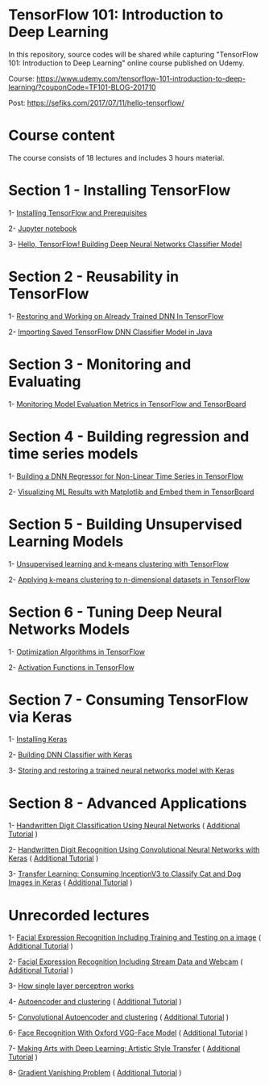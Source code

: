 # TensorFlow 101: Introduction to Deep Learning

In this repository, source codes will be shared while capturing "TensorFlow 101: Introduction to Deep Learning" online course published on Udemy.

Course: https://www.udemy.com/tensorflow-101-introduction-to-deep-learning/?couponCode=TF101-BLOG-201710

Post: https://sefiks.com/2017/07/11/hello-tensorflow/

# Course content

The course consists of 18 lectures and includes 3 hours material.

# Section 1 - Installing TensorFlow

1- [Installing TensorFlow and Prerequisites](https://www.youtube.com/watch?v=JeR2M46tLlE)

2- [Jupyter notebook](https://www.youtube.com/watch?v=W3IJfVL1upI)

3- [Hello, TensorFlow! Building Deep Neural Networks Classifier Model](python/DNNClassifier.py)

# Section 2 - Reusability in TensorFlow

1- [Restoring and Working on Already Trained DNN In TensorFlow](python/DNNClassifier.py)

2- [Importing Saved TensorFlow DNN Classifier Model in Java](java/TensorFlowDNNClassifier.java)

# Section 3 - Monitoring and Evaluating

1- [Monitoring Model Evaluation Metrics in TensorFlow and TensorBoard](python/DNNClassifier.py)

# Section 4 - Building regression and time series models

1- [Building a DNN Regressor for Non-Linear Time Series in TensorFlow](python/DNNRegressor.py)

2- [Visualizing ML Results with Matplotlib and Embed them in TensorBoard](python/DNNRegressor.py)

# Section 5 - Building Unsupervised Learning Models

1- [Unsupervised learning and k-means clustering with TensorFlow](python/KMeansClustering.py)

2- [Applying k-means clustering to n-dimensional datasets in TensorFlow](python/KMeansClustering.py)

# Section 6 - Tuning Deep Neural Networks Models

1- [Optimization Algorithms in TensorFlow](python/OptimizationAlgorithms.py)

2- [Activation Functions in TensorFlow](python/ActivationFunctions.py)

# Section 7 - Consuming TensorFlow via Keras

1- [Installing Keras](https://www.youtube.com/watch?v=qx5pivWvKC8)

2- [Building DNN Classifier with Keras](python/HelloKeras.py)

3- [Storing and restoring a trained neural networks model with Keras](python/KerasModelRestoration.py)

# Section 8 - Advanced Applications

1- [Handwritten Digit Classification Using Neural Networks](python/HandwrittenDigitsClassification.py) ( [Additional Tutorial](https://sefiks.com/2017/09/11/handwritten-digit-classification-with-tensorflow/) )

2- [Handwritten Digit Recognition Using Convolutional Neural Networks with Keras](python/HandwrittenDigitRecognitionUsingCNNWithKeras.py) ( [Additional Tutorial](https://sefiks.com/2017/11/05/handwritten-digit-recognition-using-cnn-with-keras/) )

3- [Transfer Learning: Consuming InceptionV3 to Classify Cat and Dog Images in Keras](python/transfer_learning.py) ( [Additional Tutorial](https://sefiks.com/2017/12/10/transfer-learning-in-keras-using-inception-v3/) )

# Unrecorded lectures

1- [Facial Expression Recognition Including Training and Testing on a image](python/facial-expression-recognition.py) ( [Additional Tutorial](https://sefiks.com/2018/01/01/facial-expression-recognition-with-keras/) )

2- [Facial Expression Recognition Including Stream Data and Webcam](python/facial-expression-recognition-from-stream.py) ( [Additional Tutorial](https://sefiks.com/2018/01/10/real-time-facial-expression-recognition-on-streaming-data/) )

3- [How single layer perceptron works](python/single-layer-perceptron.py)

4- [Autoencoder and clustering](python/Autoencoder.ipynb) ( [Additional Tutorial](https://sefiks.com/2018/03/21/autoencoder-neural-networks-for-unsupervised-learning/) )

5- [Convolutional Autoencoder and clustering](python/ConvolutionalAutoencoder.ipynb) ( [Additional Tutorial](https://sefiks.com/2018/03/23/convolutional-autoencoder-clustering-images-with-neural-networks/) )

6- [Face Recognition With Oxford VGG-Face Model](python/vgg-face.ipynb) ( [Additional Tutorial](https://sefiks.com/2018/08/06/deep-face-recognition-with-keras/) )

7- [Making Arts with Deep Learning: Artistic Style Transfer](python/style-transfer.ipynb) ( [Additional Tutorial](https://sefiks.com/2018/07/20/artistic-style-transfer-with-deep-learning/) )

8- [Gradient Vanishing Problem](python/gradient-vanishing.py) ( [Additional Tutorial](https://sefiks.com/2018/05/31/an-overview-to-gradient-vanishing-problem/) )

